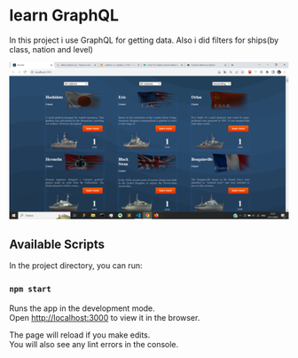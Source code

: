 # learn GraphQL

In this project i use GraphQL for getting data. Also i did filters for ships(by class, nation and level)

![Korabli](image.png)

## Available Scripts

In the project directory, you can run:

### `npm start`

Runs the app in the development mode.\
Open [http://localhost:3000](http://localhost:3000) to view it in the browser.

The page will reload if you make edits.\
You will also see any lint errors in the console.


